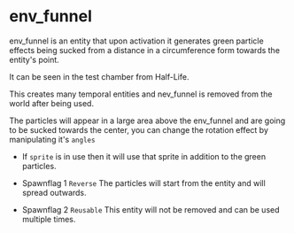 # env_funnel

env_funnel is an entity that upon activation it generates green particle effects being sucked from a distance in a circumference form towards the entity's point.

It can be seen in the test chamber from Half-Life.

This creates many temporal entities and nev_funnel is removed from the world after being used.

The particles will appear in a large area above the env_funnel and are going to be sucked towards the center, you can change the rotation effect by manipulating it's ``angles``

- If ``sprite`` is in use then it will use that sprite in addition to the green particles.

- Spawnflag 1 ``Reverse`` The particles will start from the entity and will spread outwards.

- Spawnflag 2 ``Reusable`` This entity will not be removed and can be used multiple times.
